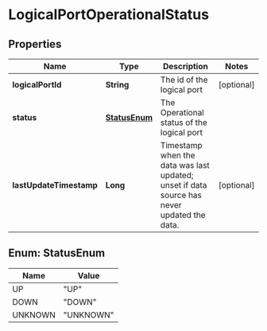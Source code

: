 # LogicalPortOperationalStatus

## Properties
Name | Type | Description | Notes
------------ | ------------- | ------------- | -------------
**logicalPortId** | **String** | The id of the logical port |  [optional]
**status** | [**StatusEnum**](#StatusEnum) | The Operational status of the logical port | 
**lastUpdateTimestamp** | **Long** | Timestamp when the data was last updated; unset if data source has never updated the data. |  [optional]

<a name="StatusEnum"></a>
## Enum: StatusEnum
Name | Value
---- | -----
UP | &quot;UP&quot;
DOWN | &quot;DOWN&quot;
UNKNOWN | &quot;UNKNOWN&quot;

